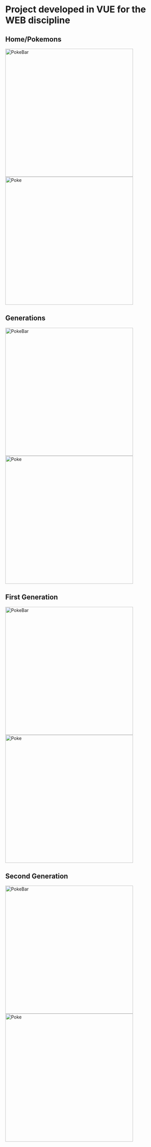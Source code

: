 <h1>Project developed in VUE for the WEB discipline</h1>
<h2>Home/Pokemons</h2>
<div aligh = "center">
<img width="400" alt="PokeBar" src="src/assets/screeshots/af2/home.png">
<img width="400" alt="Poke" src="src/assets/screeshots/af2/home2.png">
</div>
<h2>Generations</h2>
<div aligh = "center">
<img width="400" alt="PokeBar" src="src/assets/screeshots/af2/about.png">
<img width="400" alt="Poke" src="src/assets/screeshots/af2/about2.png">
</div>
<h2>First Generation</h2>
<div aligh = "center">
<img width="400" alt="PokeBar" src="src/assets/screeshots/af2/fg.png">
<img width="400" alt="Poke" src="src/assets/screeshots/af2/pg2.png">
</div>
<h2>Second Generation</h2>
<div aligh = "center">
<img width="400" alt="PokeBar" src="src/assets/screeshots/af2/sg.png">
<img width="400" alt="Poke" src="src/assets/screeshots/af2/sg2.png">
</div>
